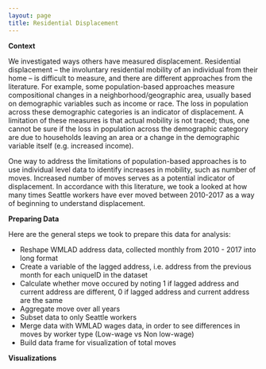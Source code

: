 ```yaml
---
layout: page
title: Residential Displacement
---
```


**Context**

We investigated ways others have measured displacement. Residential displacement – the involuntary residential mobility of an individual from their home – is difficult to measure, and there are different approaches from the literature.  For example, some population-based approaches measure compositional changes in a neighborhood/geographic area, usually based on demographic variables such as income or race.  The loss in population across these demographic categories is an indicator of displacement. A limitation of these measures is that actual mobility is not traced; thus, one cannot be sure if the loss in population across the demographic category are due to households leaving an area or a change in the demographic variable itself (e.g. increased income).

One way to address the limitations of population-based approaches is to use individual level data to identify increases in mobility, such as number of moves. Increased number of moves serves as a potential indicator of displacement. In accordance with this literature, we took a looked at how many times Seattle workers have ever moved between 2010-2017 as a way of beginning to understand displacement.

**Preparing Data**

Here are the general steps we took to prepare this data for analysis:
  - Reshape WMLAD address data, collected monthly from 2010 - 2017 into long format
  - Create a variable of the lagged address, i.e. address from the previous month for each uniqueID in the dataset
  - Calculate whether move occured by noting 1 if lagged address and current address are different, 0 if lagged address and current address are the same
  - Aggregate move over all years 
  - Subset data to only Seattle workers
  - Merge data with WMLAD wages data, in order to see differences in moves by worker type (Low-wage vs Non low-wage)
  - Build data frame for visualization of total moves

**Visualizations**
